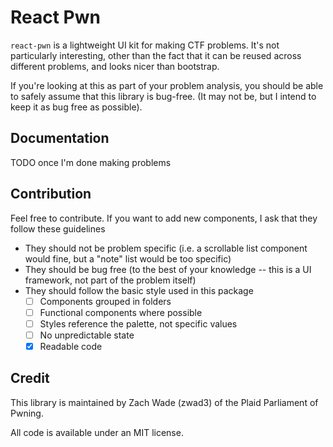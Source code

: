 # React Pwn

`react-pwn` is a lightweight UI kit for making CTF problems. It's not particularly interesting, other than the fact that it can be reused across different problems, and looks nicer than bootstrap.

If you're looking at this as part of your problem analysis, you should be able to safely assume that this library is bug-free. (It may not be, but I intend to keep it as bug free as possible).

## Documentation

TODO once I'm done making problems

## Contribution

Feel free to contribute. If you want to add new components, I ask that they follow these guidelines

 - They should not be problem specific (i.e. a scrollable list component would fine, but a "note" list would be too specific)
 - They should be bug free (to the best of your knowledge -- this is a UI framework, not part of the problem itself)
 - They should follow the basic style used in this package
   - [ ] Components grouped in folders
   - [ ] Functional components where possible
   - [ ] Styles reference the palette, not specific values
   - [ ] No unpredictable state
   - [x] Readable code

## Credit

This library is maintained by Zach Wade (zwad3) of the Plaid Parliament of Pwning.

All code is available under an MIT license.

